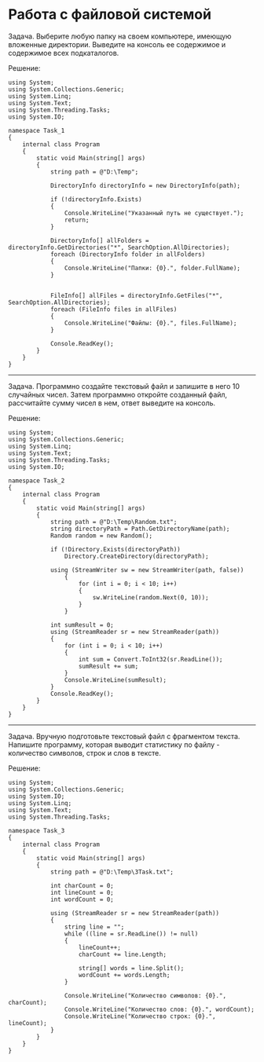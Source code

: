 # Работа с файловой системой

Задача. Выберите любую папку на своем компьютере, имеющую вложенные директории. Выведите на консоль ее содержимое и содержимое всех подкаталогов.

Решение: 
```
using System;
using System.Collections.Generic;
using System.Linq;
using System.Text;
using System.Threading.Tasks;
using System.IO;

namespace Task_1
{
    internal class Program
    {
        static void Main(string[] args)
        {
            string path = @"D:\Temp";

            DirectoryInfo directoryInfo = new DirectoryInfo(path);

            if (!directoryInfo.Exists)
            {
                Console.WriteLine("Указанный путь не существует.");
                return;
            }

            DirectoryInfo[] allFolders = directoryInfo.GetDirectories("*", SearchOption.AllDirectories);
            foreach (DirectoryInfo folder in allFolders)
            {
                Console.WriteLine("Папки: {0}.", folder.FullName);
            }


            FileInfo[] allFiles = directoryInfo.GetFiles("*", SearchOption.AllDirectories);
            foreach (FileInfo files in allFiles)
            {
                Console.WriteLine("Файлы: {0}.", files.FullName);
            }

            Console.ReadKey();
        }
    }
}

```
___
Задача. Программно создайте текстовый файл и запишите в него 10 случайных чисел. Затем программно откройте созданный файл, рассчитайте сумму чисел в нем, ответ выведите на консоль.

Решение:
```
using System;
using System.Collections.Generic;
using System.Linq;
using System.Text;
using System.Threading.Tasks;
using System.IO;

namespace Task_2
{
    internal class Program
    {
        static void Main(string[] args)
        {
            string path = @"D:\Temp\Random.txt";
            string directoryPath = Path.GetDirectoryName(path);
            Random random = new Random();

            if (!Directory.Exists(directoryPath))
                Directory.CreateDirectory(directoryPath);

            using (StreamWriter sw = new StreamWriter(path, false))
                {
                    for (int i = 0; i < 10; i++)
                    {
                        sw.WriteLine(random.Next(0, 10));
                    }
                }

            int sumResult = 0;
            using (StreamReader sr = new StreamReader(path))
            {
                for (int i = 0; i < 10; i++)
                {
                    int sum = Convert.ToInt32(sr.ReadLine());
                    sumResult += sum;
                }
                Console.WriteLine(sumResult);
            }
            Console.ReadKey();
        }
    }
}

```
___
Задача. Вручную подготовьте текстовый файл с фрагментом текста. Напишите программу, которая выводит статистику по файлу - количество символов, строк и слов в тексте.

Решение:
```
using System;
using System.Collections.Generic;
using System.IO;
using System.Linq;
using System.Text;
using System.Threading.Tasks;

namespace Task_3
{
    internal class Program
    {
        static void Main(string[] args)
        {
            string path = @"D:\Temp\3Task.txt";

            int charCount = 0;
            int lineCount = 0;
            int wordCount = 0;

            using (StreamReader sr = new StreamReader(path))
            {
                string line = "";
                while ((line = sr.ReadLine()) != null)
                {
                    lineCount++;
                    charCount += line.Length;

                    string[] words = line.Split();
                    wordCount += words.Length;
                }
                
                Console.WriteLine("Количество символов: {0}.", charCount);
                Console.WriteLine("Количество слов: {0}.", wordCount);
                Console.WriteLine("Количество строк: {0}.", lineCount);
            }
        }
    }
}

```
